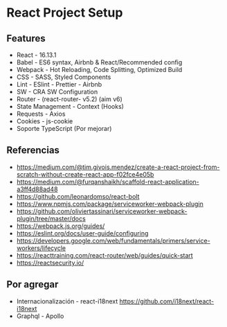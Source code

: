 # React Project Setup

## Features

- React - 16.13.1
- Babel - ES6 syntax, Airbnb & React/Recommended config
- Webpack - Hot Reloading, Code Splitting, Optimized Build
- CSS - SASS, Styled Components
- Lint - ESlint - Prettier - Airbnb
- SW - CRA SW Configuration
- Router - (react-router- v5.2) (aim v6)
- State Management - Context (Hooks)
- Requests - Axios
- Cookies - js-cookie
- Soporte TypeScript (Por mejorar)

## Referencias

- <https://medium.com/@tim.givois.mendez/create-a-react-project-from-scratch-without-create-react-app-f02fce4e05b>
- <https://medium.com/@furqanshaikh/scaffold-react-application-a3ff4d88ad48>
- <https://github.com/leonardomso/react-bolt>
- <https://www.npmjs.com/package/serviceworker-webpack-plugin>
- <https://github.com/oliviertassinari/serviceworker-webpack-plugin/tree/master/docs>
- <https://webpack.js.org/guides/>
- <https://eslint.org/docs/user-guide/configuring>
- <https://developers.google.com/web/fundamentals/primers/service-workers/lifecycle>
- <https://reacttraining.com/react-router/web/guides/quick-start>
- <https://reactsecurity.io/>

## Por agregar

- Internacionalización - react-i18next <https://github.com/i18next/react-i18next>
- Graphql - Apollo
